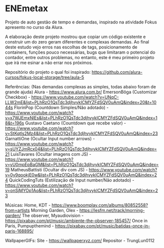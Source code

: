 # ENEmetax
Projeto de auto gestão de tempo e demandas, inspirado na atividade Fokus apresento no curso da Alura.

A elaboração deste projeto mostrou que copiar um código existente e construir um do zero geram diferentes e complexas demandas. Ao final deste estudo vejo erros nas escolhas de tags, posicionamento de containers, funções pouco necessárias, bugs que limitaram o potencial do contador, entre outros problemas, no entanto, este é meu primeiro projeto que irá me esinar a não errar nos próximos. 

Repositório do projeto o qual foi inspirado:
https://github.com/alura-cursos/fokus-local-storage/tree/aula-5

Referências: (Nas demandas complexas as simples, todas abaixo foram de grande ajuda)
Alura - https://www.alura.com.br/
EmersonBôga (Customizar Checkbox) - https://www.youtube.com/watch?v=UNqC-LLW2mE&list=PLhRzO1QsTdc3djhvykICMYZFdSQV0uAmQ&index=20&t=1044s
FlorinPop (Countdown Simples/Não adotado) - https://www.youtube.com/watch?v=x7WJEmxNlEs&list=PLhRzO1QsTdc3djhvykICMYZFdSQV0uAmQ&index=18&t=196s
Gustavo Caetano (Countdown que recebe valor) - https://www.youtube.com/watch?v=StKqtls2Mz4&list=PLhRzO1QsTdc3djhvykICMYZFdSQV0uAmQ&index=23
GarnattiOne (Ocultar Input number arrows) - https://www.youtube.com/watch?v=sUYZJmRcx04&list=PLhRzO1QsTdc3djhvykICMYZFdSQV0uAmQ&index=21
LuisTavares (Ocultar imagens com JS) - https://www.youtube.com/watch?v=yU0mpEpBaGM&list=PLhRzO1QsTdc3djhvykICMYZFdSQV0uAmQ&index=19
MatheusBattisti (Ocultar div com JS) - https://www.youtube.com/watch?v=0y9qookjE0w&list=PLhRzO1QsTdc3djhvykICMYZFdSQV0uAmQ&index=24
QuickCodingTuts (Estilização de Input number/Não adotado) - https://www.youtube.com/watch?v=onSjMYOp1Ao&list=PLhRzO1QsTdc3djhvykICMYZFdSQV0uAmQ&index=23

Músicas:
Home, KDT - https://www.boomplay.com/albums/80852558?from=artists
Morning Garden, Olex - https://lesfm.net/track/morning-garden/
The observer, Myaudiovision - https://pixabay.com/pt/music/ambiente-the-observer-185457/
Once in Paris, Pumpupthemind - https://pixabay.com/pt/music/batidas-once-in-paris-168895/

WallpaperGIFs:
Site - https://wallpaperxyz.com/
Repositor - TrungLun0112
